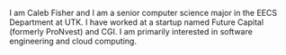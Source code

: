 I am Caleb Fisher and I am a senior computer science major in the EECS Department at UTK. I have worked at a startup named Future Capital (formerly ProNvest) and CGI. I am primarily interested in software engineering and cloud computing.
